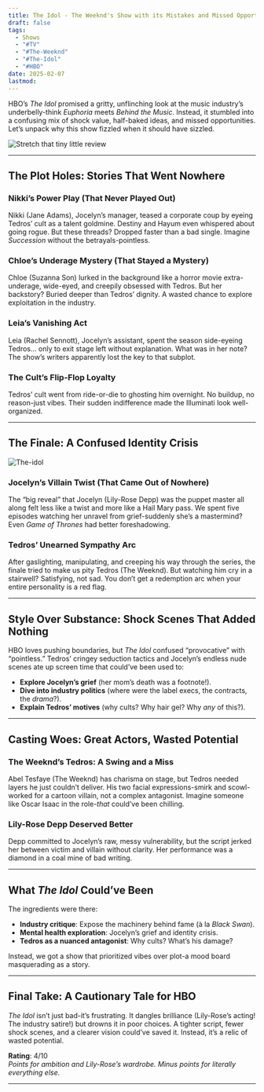 ```yaml
---
title: The Idol - The Weeknd's Show with its Mistakes and Missed Opportunities
draft: false
tags:
  - Shows
  - "#TV"
  - "#The-Weeknd"
  - "#The-Idol"
  - "#HBO"
date: 2025-02-07
lastmod:
---
```

HBO’s *The Idol* promised a gritty, unflinching look at the music industry’s underbelly-think *Euphoria* meets *Behind the Music*. Instead, it stumbled into a confusing mix of shock value, half-baked ideas, and missed opportunities. Let’s unpack why this show fizzled when it should have sizzled.  

![Stretch that tiny little review](https://static.independent.co.uk/2023/06/12/10/newFile.jpg)

---

## **The Plot Holes: Stories That Went Nowhere**  

### **Nikki’s Power Play (That Never Played Out)**  
Nikki (Jane Adams), Jocelyn’s manager, teased a corporate coup by eyeing Tedros’ cult as a talent goldmine. Destiny and Hayum even whispered about going rogue. But these threads? Dropped faster than a bad single. Imagine *Succession* without the betrayals-pointless.  

### **Chloe’s Underage Mystery (That Stayed a Mystery)**  
Chloe (Suzanna Son) lurked in the background like a horror movie extra-underage, wide-eyed, and creepily obsessed with Tedros. But her backstory? Buried deeper than Tedros’ dignity. A wasted chance to explore exploitation in the industry.  

### **Leia’s Vanishing Act**  
Leia (Rachel Sennott), Jocelyn’s assistant, spent the season side-eyeing Tedros… only to exit stage left without explanation. What was in her note? The show’s writers apparently lost the key to that subplot.  

### **The Cult’s Flip-Flop Loyalty**  
Tedros’ cult went from ride-or-die to ghosting him overnight. No buildup, no reason-just vibes. Their sudden indifference made the Illuminati look well-organized.  

---

## **The Finale: A Confused Identity Crisis**  

![The-idol](https://images.news9live.com/wp-content/uploads/2023/08/Lily-Rose-Depp-and-The-Weeknd-in-Idol.-IMDb.jpg?w=1200&enlarge=true)
### **Jocelyn’s Villain Twist (That Came Out of Nowhere)**  
The “big reveal” that Jocelyn (Lily-Rose Depp) was the puppet master all along felt less like a twist and more like a Hail Mary pass. We spent five episodes watching her unravel from grief-suddenly she’s a mastermind? Even *Game of Thrones* had better foreshadowing.  

### **Tedros’ Unearned Sympathy Arc**  
After gaslighting, manipulating, and creeping his way through the series, the finale tried to make us pity Tedros (The Weeknd). But watching him cry in a stairwell? Satisfying, not sad. You don’t get a redemption arc when your entire personality is a red flag.  

---

## **Style Over Substance: Shock Scenes That Added Nothing**  

HBO loves pushing boundaries, but *The Idol* confused “provocative” with “pointless.” Tedros’ cringey seduction tactics and Jocelyn’s endless nude scenes ate up screen time that could’ve been used to:  
- **Explore Jocelyn’s grief** (her mom’s death was a footnote!).  
- **Dive into industry politics** (where were the label execs, the contracts, the *drama*?).  
- **Explain Tedros’ motives** (why cults? Why hair gel? Why *any* of this?).  

---

## **Casting Woes: Great Actors, Wasted Potential**  

### **The Weeknd’s Tedros: A Swing and a Miss**  
Abel Tesfaye (The Weeknd) has charisma on stage, but Tedros needed layers he just couldn’t deliver. His two facial expressions-smirk and scowl-worked for a cartoon villain, not a complex antagonist. Imagine someone like Oscar Isaac in the role-*that* could’ve been chilling.  

### **Lily-Rose Depp Deserved Better**  
Depp committed to Jocelyn’s raw, messy vulnerability, but the script jerked her between victim and villain without clarity. Her performance was a diamond in a coal mine of bad writing.  

---

## **What *The Idol* Could’ve Been**  

The ingredients were there:  
- **Industry critique**: Expose the machinery behind fame (à la *Black Swan*).  
- **Mental health exploration**: Jocelyn’s grief and identity crisis.  
- **Tedros as a nuanced antagonist**: Why cults? What’s his damage?  

Instead, we got a show that prioritized vibes over plot-a mood board masquerading as a story.  

---

## **Final Take: A Cautionary Tale for HBO**  

*The Idol* isn’t just bad-it’s frustrating. It dangles brilliance (Lily-Rose’s acting! The industry satire!) but drowns it in poor choices. A tighter script, fewer shock scenes, and a clearer vision could’ve saved it. Instead, it’s a relic of wasted potential.  

**Rating**: 4/10  
*Points for ambition and Lily-Rose’s wardrobe. Minus points for literally everything else.* 

---
